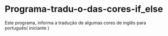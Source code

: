 # Programa-tradu-o-das-cores-if_else
Este programa, informa a tradução de algumas cores de inglês para português( iniciante )
